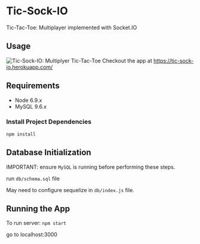 # Tic-Sock-IO
Tic-Tac-Toe: Multiplayer implemented with Socket.IO

## Usage

![Tic-Sock-IO: Multiplyer Tic-Tac-Toe](https://github.com/jykim16/projectGifs/raw/master/Tic-sock-io.gif)
Checkout the app at https://tic-sock-io.herokuapp.com/

## Requirements

- Node 6.9.x
- MySQL 9.6.x

### Install Project Dependencies

```
npm install
```

## Database Initialization

IMPORTANT: ensure `MySQL` is running before performing these steps.

run `db/schema.sql` file

May need to configure sequelize in `db/index.js` file.

## Running the App

To run server: `npm start`

go to localhost:3000
